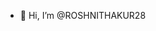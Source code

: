 - 👋 Hi, I’m @ROSHNITHAKUR28

<!---
ROSHNITHAKUR28/ROSHNITHAKUR28 is a ✨ special ✨ repository because its `README.md` (this file) appears on your GitHub profile.
You can click the Preview link to take a look at your changes.
--->

